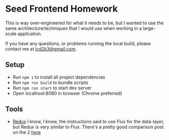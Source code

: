# Seed Frontend Homework

This is way over-engineered for what it needs to be, but I wanted to use the same architecture/techniques that I would use when working in a large-scale application.

If you have any questions, or problems running the local build, please contact me at icd2k3@gmail.com.

## Setup

- Run `npm i` to install all project dependencies
- Run `npm run build` to bundle scripts
- Run `npm run start` to start dev server
- Open localhost:8080 in browser (Chrome preferred)

## Tools

- [Redux](https://github.com/reactjs/redux) I know, I know, the instructions said to use Flux for the data-layer, but Redux is very similar to Flux. There's a pretty good comparison post on the 2 [here](http://stackoverflow.com/a/32920459/1411364)
